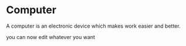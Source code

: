 # Computer 
 A computer is an electronic device which makes work easier and better.

you can now edit whatever you want